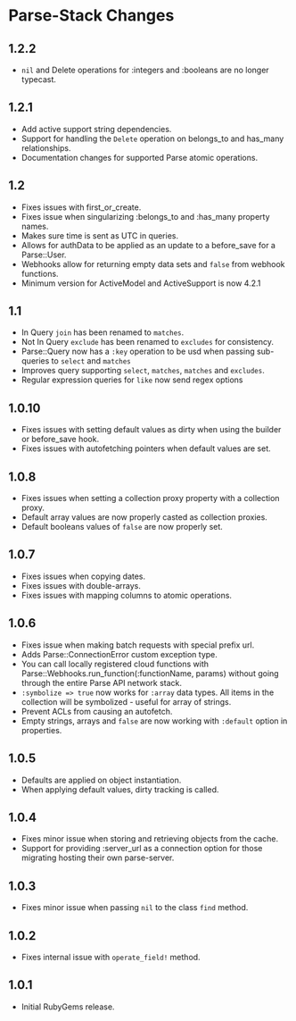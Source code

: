 # Parse-Stack Changes

1.2.2
-----------
- `nil` and Delete operations for :integers and :booleans are no longer typecast.

1.2.1
-----------
- Add active support string dependencies.
- Support for handling the `Delete` operation on belongs_to
  and has_many relationships.
- Documentation changes for supported Parse atomic operations.

1.2
-----------
- Fixes issues with first_or_create.
- Fixes issue when singularizing :belongs_to and :has_many property names.
- Makes sure time is sent as UTC in queries.
- Allows for authData to be applied as an update to a before_save for a Parse::User.
- Webhooks allow for returning empty data sets and `false` from webhook functions.
- Minimum version for ActiveModel and ActiveSupport is now 4.2.1

1.1
-----------
- In Query `join` has been renamed to `matches`.
- Not In Query `exclude` has been renamed to `excludes` for consistency.
- Parse::Query now has a `:key` operation to be usd when passing sub-queries to `select` and `matches`
- Improves query supporting `select`, `matches`, `matches` and `excludes`.
- Regular expression queries for `like` now send regex options

1.0.10
-----------
- Fixes issues with setting default values as dirty when using the builder or before_save hook.
- Fixes issues with autofetching pointers when default values are set.

1.0.8
-----------
- Fixes issues when setting a collection proxy property with a collection proxy.
- Default array values are now properly casted as collection proxies.
- Default booleans values of `false` are now properly set.

1.0.7
-----------
- Fixes issues when copying dates.
- Fixes issues with double-arrays.
- Fixes issues with mapping columns to atomic operations.

1.0.6
-----------
- Fixes issue when making batch requests with special prefix url.
- Adds Parse::ConnectionError custom exception type.
- You can call locally registered cloud functions with
Parse::Webhooks.run_function(:functionName, params) without going through the
entire Parse API network stack.
- `:symbolize => true` now works for `:array` data types. All items in the collection
will be symbolized - useful for array of strings.
- Prevent ACLs from causing an autofetch.
- Empty strings, arrays and `false` are now working with `:default` option in properties.

1.0.5
-----------
- Defaults are applied on object instantiation.
- When applying default values, dirty tracking is called.

1.0.4
-----------
- Fixes minor issue when storing and retrieving objects from the cache.
- Support for providing :server_url as a connection option for those migrating hosting
  their own parse-server.

1.0.3
-----------
- Fixes minor issue when passing `nil` to the class `find` method.

1.0.2
-----------
- Fixes internal issue with `operate_field!` method.

1.0.1
-----------
- Initial RubyGems release.
